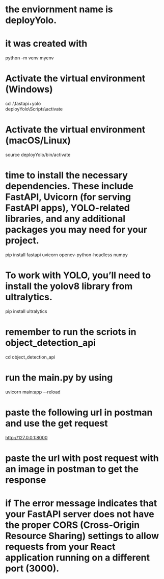 # the enviornment name is deployYolo.
# it was created with
python -m venv myenv

# Activate the virtual environment (Windows)
cd .\fastapi+yolo\
deployYolo\Scripts\activate

# Activate the virtual environment (macOS/Linux)
source deployYolo/bin/activate

# time to install the necessary dependencies. These include FastAPI, Uvicorn (for serving FastAPI apps), YOLO-related libraries, and any additional packages you may need for your project.
pip install fastapi uvicorn opencv-python-headless numpy


# To work with YOLO, you’ll need to install the yolov8 library from ultralytics.

pip install ultralytics

# remember to run the scriots in object_detection_api
cd object_detection_api

# run the main.py by using
uvicorn main:app --reload

# paste the following url in postman and use the get request
http://127.0.0.1:8000

# paste the url with post request with an image in postman to get the response

# if The error message indicates that your FastAPI server does not have the proper CORS (Cross-Origin Resource Sharing) settings to allow requests from your React application running on a different port (3000).

